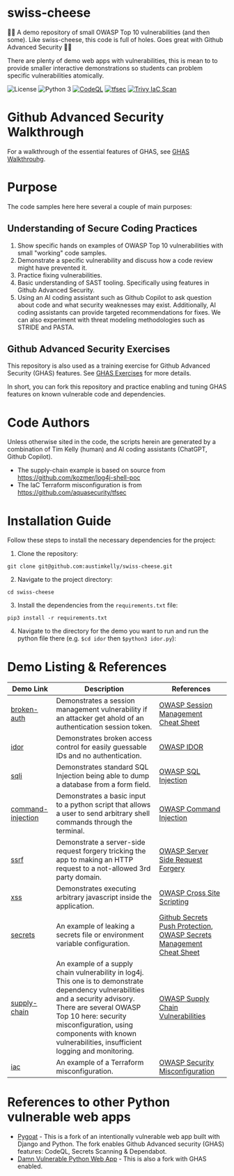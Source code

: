 # swiss-cheese
🧀🧀 A demo repository of small OWASP Top 10 vulnerabilities (and then some). Like swiss-cheese, this code is full of holes. Goes great with Github Advanced Security 🧀🧀

There are plenty of demo web apps with vulnerabilities, this is mean to to provide smaller interactive demonstrations so students can problem specific vulnerabilities atomically.

![License](https://img.shields.io/github/license/austimkelly/swiss-cheese.svg) 
![Python 3](https://img.shields.io/badge/python-3-blue.svg)
[![CodeQL](https://github.com/austimkelly/swiss-cheese/actions/workflows/codeql.yml/badge.svg)](https://github.com/austimkelly/swiss-cheese/actions/workflows/codeql.yml)
[![tfsec](https://github.com/austimkelly/swiss-cheese/actions/workflows/tfsec.yml/badge.svg)](https://github.com/austimkelly/swiss-cheese/actions/workflows/tfsec.yml)
[![Trivy IaC Scan](https://github.com/austimkelly/swiss-cheese/actions/workflows/trivy-config.yml/badge.svg)](https://github.com/austimkelly/swiss-cheese/actions/workflows/trivy-config.yml)

# Github Advanced Security Walkthrough

For a walkthrough of the essential features of GHAS, see [GHAS Walkthrouhg](./ghas-walkthrough.md).

# Purpose

The code samples here here several a couple of main purposes:

## Understanding of Secure Coding Practices

1. Show specific hands on examples of OWASP Top 10 vulnerabilities with small "working" code samples.
2. Demonstrate a specific vulnerability and discuss how a code review might have prevented it. 
3. Practice fixing vulnerabilities.
4. Basic understanding of SAST tooling. Specifically using features in Github Advanced Security.
5. Using an AI coding assistant such as Github Copilot to ask question about code and what security weaknesses may exist. Additionally, AI coding assistants can provide targeted recommendations for fixes. We can also experiment with threat modeling methodologies such as STRIDE and PASTA.

## Github Advanced Security Exercises

This repository is also used as a training exercise for Github Advanced Security (GHAS) features. See [GHAS Exercises](./doc/ghas-exercises.md) for more details.

In short, you can fork this repository and practice enabling and tuning GHAS features on known vulnerable code and dependencies.

# Code Authors

Unless otherwise sited in the code, the scripts herein are generated by a combination of Tim Kelly (human) and AI coding assistants (ChatGPT, Github Copilot).  

* The supply-chain example is based on source from https://github.com/kozmer/log4j-shell-poc
* The IaC Terraform misconfiguration is from https://github.com/aquasecurity/tfsec

# Installation Guide

Follow these steps to install the necessary dependencies for the project:

1. Clone the repository:

`git clone git@github.com:austimkelly/swiss-cheese.git`

2. Navigate to the project directory:

`cd swiss-cheese`

3. Install the dependencies from the `requirements.txt` file:

`pip3 install -r requirements.txt`

4. Navigate to the directory for the demo you want to run and run the python file there (e.g. `$cd idor` then `$python3 idor.py`): 

# Demo Listing & References


| **Demo Link** | **Description** | **References** |
| --- | --- | --- |
| [broken-auth](./broken-auth/) | Demonstrates a session management vulnerability if an attacker get ahold of an authentication session token. | [OWASP Session Management Cheat Sheet](https://cheatsheetseries.owasp.org/cheatsheets/Session_Management_Cheat_Sheet.html) |
| [idor](./idor/) | Demonstrates broken access control for easily guessable IDs and no authentication. | [OWASP IDOR](https://owasp.org/www-chapter-ghana/assets/slides/IDOR.pdf) |
| [sqli](./sqli/) | Demonstrates standard SQL Injection being able to dump a database from a form field. | [OWASP SQL Injection](https://owasp.org/www-community/attacks/SQL_Injection) |
| [command-injection](./command-injection/) | Demonstrates a basic input to a python script that allows a user to send arbitrary shell commands through the terminal. | [OWASP Command Injection](https://owasp.org/www-community/attacks/Command_Injection) |
| [ssrf](./ssrf/) | Demonstrate a server-side request forgery tricking the app to making an HTTP request to a not-allowed 3rd party domain. | [OWASP Server Side Request Forgery](https://owasp.org/www-community/attacks/Server_Side_Request_Forgery) |
| [xss](./xss/) | Demonstrates executing arbitrary javascript inside the application. | [OWASP Cross Site Scripting](https://owasp.org/www-community/attacks/xss/) |
| [secrets](./secrets/) | An example of leaking a secrets file or environment variable configuration. | [Github Secrets Push Protection](https://docs.github.com/en/enterprise-cloud@latest/code-security/secret-scanning/push-protection-for-repositories-and-organizations), [OWASP Secrets Management Cheat Sheet](https://cheatsheetseries.owasp.org/cheatsheets/Secrets_Management_Cheat_Sheet.html) |
| [supply-chain](./supply-chain/) | An example of a supply chain vulnerability in log4j. This one is to demonstrate dependency vulnerabilities and a security advisory. There are several OWASP Top 10 here: security misconfiguration, using components with known vulnerabilities, insufficient logging and monitoring. | [OWASP Supply Chain Vulnerabilities](https://owasp.org/www-project-kubernetes-top-ten/2022/en/src/K02-supply-chain-vulnerabilities) |
| [iac](./iac-misconfiguration/) | An example of a Terraform misconfiguration. | [OWASP Security Misconfiguration](https://owasp.org/Top10/A05_2021-Security_Misconfiguration/) |

# References to other Python vulnerable web apps

* [Pygoat](https://github.com/austimkelly/pygoat) - This is a fork of an intentionally vulnerable web app built with Django and Python. The fork enables Github Advanced security (GHAS) features: CodeQL, Secrets Scanning & Dependabot.
* [Damn Vulnerable Python Web App](https://github.com/austimkelly/dvpwa) - This is also a fork with GHAS enabled.



